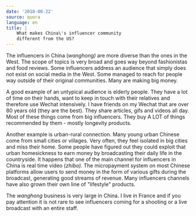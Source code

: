 ```yaml
---
date: '2018-08-22'
source: quora
language: en
title: |
    What makes China\'s influencer community
    different from the US?
---
```


The influencers in China (*wanghong)* are more diverse than the ones in
the West. The scope of topics is very broad and goes way beyond
fashionistas and food reviews. Some influencers address an audience that
simply does not exist on social media in the West. Some managed to reach
for people way outside of their original communities. Many are making
big money.

A good example of an untypical audience is elderly people. They have a
lot of time on their hands, want to keep in touch with their relatives
and therefore use Wechat intensively. I have friends on my Wechat that
are over 80 years old (they are the best). They share articles, gifs and
videos all day. Most of these things come from big influencers. They buy
A LOT of things recommended by them - mostly longevity products.

Another example is urban-rural connection. Many young urban Chinese come
from small cities or villages. Very often, they feel isolated in big
cities and miss their home. Some people have figured out they could
exploit that urban homesickness to earn money by broadcasting their
daily life in the countryside. It happens that one of the main channel
for influencers in China is real time video (*zhibo).* The micropayment
system on most Chinese platforms allow users to send money in the form
of various gifts during the broadcast, generating good streams of
revenue. Many influencers channels have also grown their own line of
"lifestyle" products.

The *wanghong* business is very large in China. I live in France and if
you pay attention it is not rare to see influencers coming for a
shooting or a live broadcast with an entire staff.
